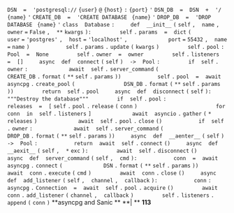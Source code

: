 `DSN` ` ` `=` ` ` `'postgresql://` `{user}` `@` `{host}` `:` `{port}` `'` `DSN_DB` ` ` `=` ` ` `DSN` ` ` `+` ` ` `'/` `{name}` `'` `CREATE_DB` ` ` `=` ` ` `'CREATE DATABASE ` `{name}` `'` `DROP_DB` ` ` `=` ` ` `'DROP DATABASE ` `{name}` `'` `class` ` ` `Database` `:` `    ` `def` ` ` `__init__` `(` `self` `,` ` ` `name` `,` ` ` `owner` `=` `False` `,` ` ` `**` `kwargs` `):` `        ` `self` `.` `params` ` ` `=` ` ` `dict` `(` `            ` `user` `=` `'postgres'` `,` ` ` `host` `=` `'localhost'` `,` `            ` `port` `=` `55432` `,` ` ` `name` `=` `name` `)` `  ` `        ` `self` `.` `params` `.` `update` `(` `kwargs` `)` `        ` `self` `.` `pool` `:` ` ` `Pool` ` ` `=` ` ` `None` `        ` `self` `.` `owner` ` ` `=` ` ` `owner` `        ` `self` `.` `listeners` ` ` `=` ` ` `[]` `    ` `async` ` ` `def` ` ` `connect` `(` `self` `)` ` ` `->` ` ` `Pool` `:` `        ` `if` ` ` `self` `.` `owner` `:` `            ` `await` ` ` `self` `.` `server_command` `(` `                ` `CREATE_DB` `.` `format` `(` `**` `self` `.` `params` `))` `  ` `        ` `self` `.` `pool` ` ` `=` ` ` `await` ` ` `asyncpg` `.` `create_pool` `(` `  ` `            ` `DSN_DB` `.` `format` `(` `**` `self` `.` `params` `))` `        ` `return` ` ` `self` `.` `pool` `    ` `async` ` ` `def` ` ` `disconnect` `(` `self` `):` `        ` `"""Destroy the database"""` `        ` `if` ` ` `self` `.` `pool` `:` `            ` `releases` ` ` `=` ` ` `[` `self` `.` `pool` `.` `release` `(` `conn` `)` `                        ` `for` ` ` `conn` ` ` `in` ` ` `self` `.` `listeners` `]` `            ` `await` ` ` `asyncio` `.` `gather` `(` `*` `releases` `)` `            ` `await` ` ` `self` `.` `pool` `.` `close` `()` `  ` `        ` `if` ` ` `self` `.` `owner` `:` `            ` `await` ` ` `self` `.` `server_command` `(` `  ` `                ` `DROP_DB` `.` `format` `(` `**` `self` `.` `params` `))` `    ` `async` ` ` `def` ` ` `__aenter__` `(` `self` `)` ` ` `->` ` ` `Pool` `:` `  ` `        ` `return` ` ` `await` ` ` `self` `.` `connect` `()` `    ` `async` ` ` `def` ` ` `__aexit__` `(` `self` `,` ` ` `*` `exc` `):` `        ` `await` ` ` `self` `.` `disconnect` `()` `    ` `async` ` ` `def` ` ` `server_command` `(` `self` `,` ` ` `cmd` `):` `  ` `        ` `conn` ` ` `=` ` ` `await` ` ` `asyncpg` `.` `connect` `(` `            ` `DSN` `.` `format` `(` `**` `self` `.` `params` `))` `        ` `await` ` ` `conn` `.` `execute` `(` `cmd` `)` `        ` `await` ` ` `conn` `.` `close` `()` `    ` `async` ` ` `def` ` ` `add_listener` `(` `self` `,` ` ` `channel` `,` ` ` `callback` `):` `  ` `        ` `conn` `:` ` ` `asyncpg` `.` `Connection` ` ` `=` ` ` `await` ` ` `self` `.` `pool` `.` `acquire` `()` `        ` `await` ` ` `conn` `.` `add_listener` `(` `channel` `,` ` ` `callback` `)` `        ` `self` `.` `listeners` `.` `append` `(` `conn` `)` **asyncpg and Sanic ** **| ** **113**